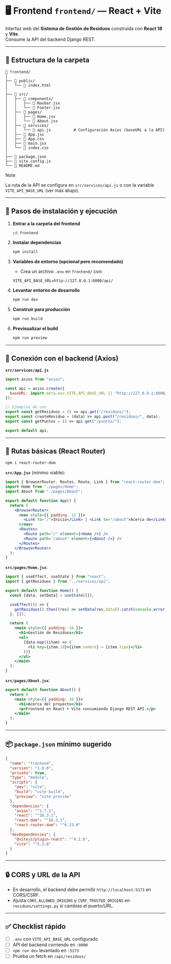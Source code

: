 # 🖥️ Frontend `frontend/` — React + Vite

Interfaz web del **Sistema de Gestión de Residuos** construida con **React 18** y **Vite**.  
Consume la API del backend Django REST.

---

## 📂 Estructura de la carpeta

```text
📁 frontend/
│
├── 📁 public/
│   └── 📄 index.html
│
├── 📁 src/
│   ├── 📁 components/
│   │   ├── 📄 Navbar.jsx
│   │   └── 📄 Footer.jsx
│   ├── 📁 pages/
│   │   ├── 📄 Home.jsx
│   │   └── 📄 About.jsx
│   ├── 📁 services/
│   │   └── 📄 api.js          # Configuración Axios (baseURL a la API)
│   ├── 📄 App.jsx
│   ├── 📄 App.css
│   ├── 📄 main.jsx
│   └── 📄 index.css
│
├── 📄 package.json
├── 📄 vite.config.js
└── 📄 README.md
```

> [!NOTE]
> La ruta de la API se configura en `src/services/api.js` o con la variable `VITE_API_BASE_URL` (ver más abajo).

---

## 🚀 Pasos de instalación y ejecución

1. **Entrar a la carpeta del frontend**
   ```bash
   cd frontend
   ```

2. **Instalar dependencias**
   ```bash
   npm install
   ```

3. **Variables de entorno (opcional pero recomendado)**
   - Crea un archivo `.env` en `frontend/` con:
   ```env
   VITE_API_BASE_URL=http://127.0.0.1:8000/api/
   ```

4. **Levantar entorno de desarrollo**
   ```bash
   npm run dev
   ```

5. **Construir para producción**
   ```bash
   npm run build
   ```

6. **Previsualizar el build**
   ```bash
   npm run preview
   ```

---

## 🔌 Conexión con el backend (Axios)

**`src/services/api.js`** 

```javascript
import axios from "axios";

const api = axios.create({
  baseURL: import.meta.env.VITE_API_BASE_URL || "http://127.0.0.1:8000/api/",
});

// Ejemplos de uso
export const getResiduos = () => api.get("/residuos/");
export const createResiduo = (data) => api.post("/residuos/", data);
export const getPuntos = () => api.get("/puntos/");

export default api;
```

---

## 🧭 Rutas básicas (React Router)

```bash
npm i react-router-dom
```

**`src/App.jsx`** (mínimo viable):
```jsx
import { BrowserRouter, Routes, Route, Link } from "react-router-dom";
import Home from "./pages/Home";
import About from "./pages/About";

export default function App() {
  return (
    <BrowserRouter>
      <nav style={{ padding: 12 }}>
        <Link to="/">Inicio</Link> | <Link to="/about">Acerca de</Link>
      </nav>
      <Routes>
        <Route path="/" element={<Home />} />
        <Route path="/about" element={<About />} />
      </Routes>
    </BrowserRouter>
  );
}
```

**`src/pages/Home.jsx`**:
```jsx
import { useEffect, useState } from "react";
import { getResiduos } from "../services/api";

export default function Home() {
  const [data, setData] = useState([]);

  useEffect(() => {
    getResiduos().then((res) => setData(res.data)).catch(console.error);
  }, []);

  return (
    <main style={{ padding: 16 }}>
      <h1>Gestión de Residuos</h1>
      <ul>
        {data.map((item) => (
          <li key={item.id}>{item.nombre} — {item.tipo}</li>
        ))}
      </ul>
    </main>
  );
}
```

**`src/pages/About.jsx`**:
```jsx
export default function About() {
  return (
    <main style={{ padding: 16 }}>
      <h1>Acerca del proyecto</h1>
      <p>Frontend en React + Vite consumiendo Django REST API.</p>
    </main>
  );
}
```

---

## 📦 `package.json` mínimo sugerido

```json
{
  "name": "frontend",
  "version": "1.0.0",
  "private": true,
  "type": "module",
  "scripts": {
    "dev": "vite",
    "build": "vite build",
    "preview": "vite preview"
  },
  "dependencies": {
    "axios": "^1.7.2",
    "react": "^18.3.1",
    "react-dom": "^18.3.1",
    "react-router-dom": "^6.23.0"
  },
  "devDependencies": {
    "@vitejs/plugin-react": "^4.2.0",
    "vite": "^5.2.0"
  }
}
```

---

## 🔒 CORS y URL de la API

- En desarrollo, el backend debe permitir `http://localhost:5173` en CORS/CSRF.  
- Ajusta `CORS_ALLOWED_ORIGINS` y `CSRF_TRUSTED_ORIGINS` en `residuos/settings.py` si cambias el puerto/URL.

---

## ✅ Checklist rápido

- [ ] `.env` con `VITE_API_BASE_URL` configurado  
- [ ] API del backend corriendo en `:8000`  
- [ ] `npm run dev` levantado en `:5173`  
- [ ] Prueba un fetch en `/api/residuos/`
